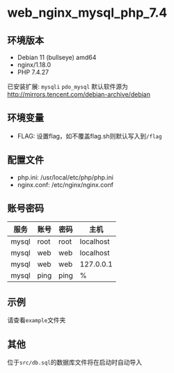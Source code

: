 # web_nginx_mysql_php_7.4

## 环境版本

- Debian 11 (bullseye) amd64
- nginx/1.18.0
- PHP 7.4.27

已安装扩展: `mysqli` `pdo_mysql`
默认软件源为 http://mirrors.tencent.com/debian-archive/debian

## 环境变量

- FLAG: 设置flag，如不覆盖flag.sh则默认写入到`/flag`

## 配置文件

- php.ini: /usr/local/etc/php/php.ini
- nginx.conf: /etc/nginx/nginx.conf

## 账号密码

|服务|账号|密码|主机|
|-|-|-|-|
|mysql|root|root|localhost|
|mysql|web|web|localhost|
|mysql|web|web|127.0.0.1|
|mysql|ping|ping|%|

## 示例

请查看`example`文件夹

## 其他

位于`src/db.sql`的数据库文件将在启动时自动导入